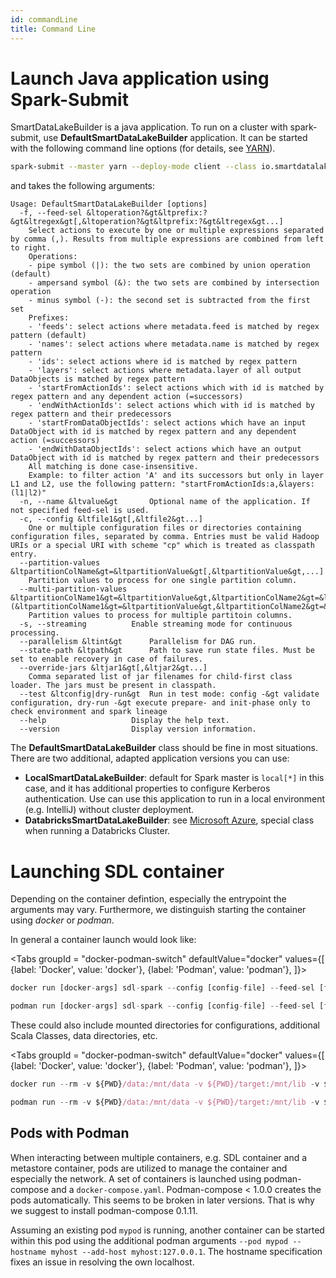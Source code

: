 ```yaml
---
id: commandLine
title: Command Line
---
```


# Launch Java application using Spark-Submit
SmartDataLakeBuilder is a java application. 
To run on a cluster with spark-submit, use **DefaultSmartDataLakeBuilder** application.
It can be started with the following command line options (for details, see [YARN](deployYarn.md)).

```bash
spark-submit --master yarn --deploy-mode client --class io.smartdatalake.app.DefaultSmartDataLakeBuilder target/smartdatalake_2.11-1.0.3-jar-with-dependencies.jar [arguments]
```
and takes the following arguments:
```
Usage: DefaultSmartDataLakeBuilder [options]
  -f, --feed-sel &ltoperation?&gt&ltprefix:?&gt&ltregex&gt[,&ltoperation?&gt&ltprefix:?&gt&ltregex&gt...]
    Select actions to execute by one or multiple expressions separated by comma (,). Results from multiple expressions are combined from left to right.
    Operations:
    - pipe symbol (|): the two sets are combined by union operation (default)
    - ampersand symbol (&): the two sets are combined by intersection operation
    - minus symbol (-): the second set is subtracted from the first set
    Prefixes:
    - 'feeds': select actions where metadata.feed is matched by regex pattern (default)
    - 'names': select actions where metadata.name is matched by regex pattern
    - 'ids': select actions where id is matched by regex pattern
    - 'layers': select actions where metadata.layer of all output DataObjects is matched by regex pattern
    - 'startFromActionIds': select actions which with id is matched by regex pattern and any dependent action (=successors)
    - 'endWithActionIds': select actions which with id is matched by regex pattern and their predecessors
    - 'startFromDataObjectIds': select actions which have an input DataObject with id is matched by regex pattern and any dependent action (=successors)
    - 'endWithDataObjectIds': select actions which have an output DataObject with id is matched by regex pattern and their predecessors
    All matching is done case-insensitive.
    Example: to filter action 'A' and its successors but only in layer L1 and L2, use the following pattern: "startFromActionIds:a,&layers:(l1|l2)"
  -n, --name &ltvalue&gt       Optional name of the application. If not specified feed-sel is used.
  -c, --config &ltfile1&gt[,&ltfile2&gt...]
    One or multiple configuration files or directories containing configuration files, separated by comma. Entries must be valid Hadoop URIs or a special URI with scheme "cp" which is treated as classpath entry.
  --partition-values &ltpartitionColName&gt=&ltpartitionValue&gt[,&ltpartitionValue&gt,...]
    Partition values to process for one single partition column.
  --multi-partition-values &ltpartitionColName1&gt=&ltpartitionValue&gt,&ltpartitionColName2&gt=&ltpartitionValue&gt[;(&ltpartitionColName1&gt=&ltpartitionValue&gt,&ltpartitionColName2&gt=&ltpartitionValue&gt;...]
    Partition values to process for multiple partitoin columns.
  -s, --streaming          Enable streaming mode for continuous processing.
  --parallelism &ltint&gt      Parallelism for DAG run.
  --state-path &ltpath&gt      Path to save run state files. Must be set to enable recovery in case of failures.
  --override-jars &ltjar1&gt[,&ltjar2&gt...]
    Comma separated list of jar filenames for child-first class loader. The jars must be present in classpath.
  --test &ltconfig|dry-run&gt  Run in test mode: config -&gt validate configuration, dry-run -&gt execute prepare- and init-phase only to check environment and spark lineage
  --help                   Display the help text.
  --version                Display version information.
```


The **DefaultSmartDataLakeBuilder** class should be fine in most situations.
There are two additional, adapted application versions you can use:
- **LocalSmartDataLakeBuilder**: default for Spark master is `local[*]` in this case, and it has additional properties to configure Kerberos authentication. 
Use can use this application to run in a local environment (e.g. IntelliJ) without cluster deployment.
- **DatabricksSmartDataLakeBuilder**: see [Microsoft Azure](deploy-microsoft-azure.md), special class when running a Databricks Cluster.

# Launching SDL container
Depending on the container defintion, especially the entrypoint the arguments may vary. Furthermore, we distinguish starting the container using *docker* or *podman*. 

In general a container launch would look like:

<Tabs groupId = "docker-podman-switch"
defaultValue="docker"
values={[
{label: 'Docker', value: 'docker'},
{label: 'Podman', value: 'podman'},
]}>
<TabItem value="docker">

```jsx
docker run [docker-args] sdl-spark --config [config-file] --feed-sel [feed] [further-SDL-args]
```

</TabItem>
<TabItem value="podman">

```jsx
podman run [docker-args] sdl-spark --config [config-file] --feed-sel [feed] [further-SDL-args]
```

</TabItem>
</Tabs>

These could also include mounted directories for configurations, additional Scala Classes, data directories, etc.

<Tabs groupId = "docker-podman-switch"
defaultValue="docker"
values={[
{label: 'Docker', value: 'docker'},
{label: 'Podman', value: 'podman'},
]}>
<TabItem value="docker">

```jsx
docker run --rm -v ${PWD}/data:/mnt/data -v ${PWD}/target:/mnt/lib -v ${PWD}/config:/mnt/config sdl-spark:latest --config /mnt/config --feed-sel download
```

</TabItem>
<TabItem value="podman">

```jsx
podman run --rm -v ${PWD}/data:/mnt/data -v ${PWD}/target:/mnt/lib -v ${PWD}/config:/mnt/config sdl-spark:latest --config /mnt/config --feed-sel download
```

</TabItem>
</Tabs>


## Pods with Podman
When interacting between multiple containers, e.g. SDL container and a metastore container, pods are utilized to manage the container and especially the network. A set of containers is launched using podman-compose and a `docker-compose.yaml`. Podman-compose < 1.0.0 creates the pods automatically. This seems to be broken in later versions. That is why we suggest to install podman-compose 0.1.11.

Assuming an existing pod `mypod` is running, another container can be started within this pod using the additional podman arguments `--pod mypod --hostname myhost --add-host myhost:127.0.0.1`. 
The hostname specification fixes an issue in resolving the own localhost.



